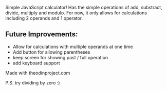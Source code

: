Simple JavaScript calculator! Has the simple operations of add, substract, divide, multiply and modulo. For now, it only allows for calculations including 2 operands and 1 operator. 

Future Improvements:
----
* Allow for calculations with multiple operands at one time
* Add button for allowing parentheses
* keep screen for showing past / full operation
* add keyboard support

Made with theodinproject.com

P.S. try dividing by zero :)

